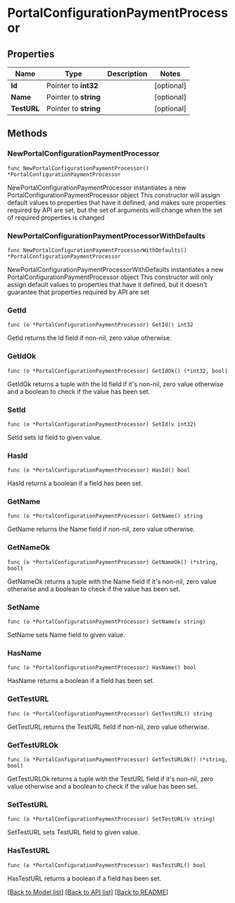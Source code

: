 # PortalConfigurationPaymentProcessor

## Properties

Name | Type | Description | Notes
------------ | ------------- | ------------- | -------------
**Id** | Pointer to **int32** |  | [optional] 
**Name** | Pointer to **string** |  | [optional] 
**TestURL** | Pointer to **string** |  | [optional] 

## Methods

### NewPortalConfigurationPaymentProcessor

`func NewPortalConfigurationPaymentProcessor() *PortalConfigurationPaymentProcessor`

NewPortalConfigurationPaymentProcessor instantiates a new PortalConfigurationPaymentProcessor object
This constructor will assign default values to properties that have it defined,
and makes sure properties required by API are set, but the set of arguments
will change when the set of required properties is changed

### NewPortalConfigurationPaymentProcessorWithDefaults

`func NewPortalConfigurationPaymentProcessorWithDefaults() *PortalConfigurationPaymentProcessor`

NewPortalConfigurationPaymentProcessorWithDefaults instantiates a new PortalConfigurationPaymentProcessor object
This constructor will only assign default values to properties that have it defined,
but it doesn't guarantee that properties required by API are set

### GetId

`func (o *PortalConfigurationPaymentProcessor) GetId() int32`

GetId returns the Id field if non-nil, zero value otherwise.

### GetIdOk

`func (o *PortalConfigurationPaymentProcessor) GetIdOk() (*int32, bool)`

GetIdOk returns a tuple with the Id field if it's non-nil, zero value otherwise
and a boolean to check if the value has been set.

### SetId

`func (o *PortalConfigurationPaymentProcessor) SetId(v int32)`

SetId sets Id field to given value.

### HasId

`func (o *PortalConfigurationPaymentProcessor) HasId() bool`

HasId returns a boolean if a field has been set.

### GetName

`func (o *PortalConfigurationPaymentProcessor) GetName() string`

GetName returns the Name field if non-nil, zero value otherwise.

### GetNameOk

`func (o *PortalConfigurationPaymentProcessor) GetNameOk() (*string, bool)`

GetNameOk returns a tuple with the Name field if it's non-nil, zero value otherwise
and a boolean to check if the value has been set.

### SetName

`func (o *PortalConfigurationPaymentProcessor) SetName(v string)`

SetName sets Name field to given value.

### HasName

`func (o *PortalConfigurationPaymentProcessor) HasName() bool`

HasName returns a boolean if a field has been set.

### GetTestURL

`func (o *PortalConfigurationPaymentProcessor) GetTestURL() string`

GetTestURL returns the TestURL field if non-nil, zero value otherwise.

### GetTestURLOk

`func (o *PortalConfigurationPaymentProcessor) GetTestURLOk() (*string, bool)`

GetTestURLOk returns a tuple with the TestURL field if it's non-nil, zero value otherwise
and a boolean to check if the value has been set.

### SetTestURL

`func (o *PortalConfigurationPaymentProcessor) SetTestURL(v string)`

SetTestURL sets TestURL field to given value.

### HasTestURL

`func (o *PortalConfigurationPaymentProcessor) HasTestURL() bool`

HasTestURL returns a boolean if a field has been set.


[[Back to Model list]](../README.md#documentation-for-models) [[Back to API list]](../README.md#documentation-for-api-endpoints) [[Back to README]](../README.md)



